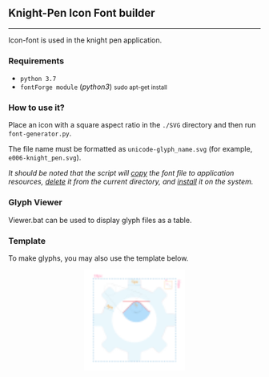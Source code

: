 ## Knight-Pen Icon Font builder
---

Icon-font is used in the knight pen application.

### Requirements

- `python 3.7`
- `fontForge module` (*python3*) <small>sudo apt-get install </small>

### How to use it?
Place an icon with a square aspect ratio in the `./SVG` directory and then run `font-generator.py`.

The file name must be formatted as `unicode-glyph_name.svg` (for example, `e006-knight_pen.svg`).

*It should be noted that the script will <u>copy</u> the font file to application resources, <u>delete</u> it from the current directory, and <u>install</u> it on the system.*

### Glyph Viewer
Viewer.bat can be used to display glyph files as a table.

### Template
To make glyphs, you may also use the template below.

<center><img src="tmple.svg" width="40%"></center>